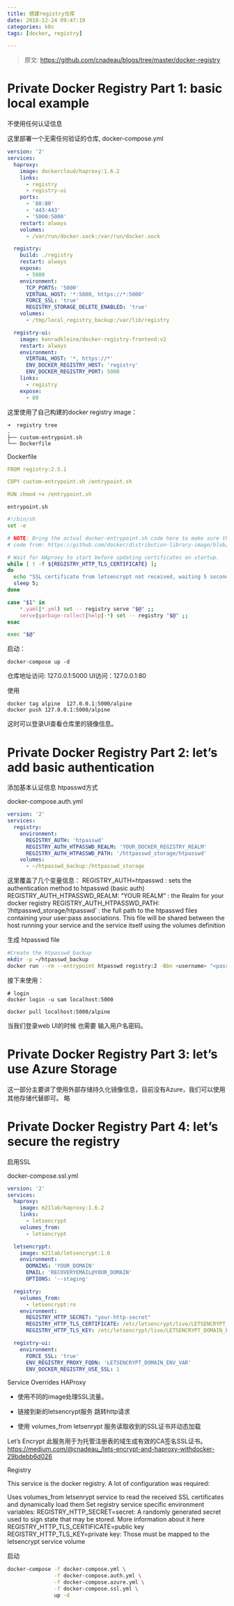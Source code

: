```yaml
---
title: 搭建registry仓库
date: 2018-12-24 09:47:19
categories: k8s
tags: [docker, registry]

---
```

> 原文: https://github.com/cnadeau/blogs/tree/master/docker-registry

# Private Docker Registry Part 1: basic local example
不使用任何认证信息

这里部署一个无需任何验证的仓库, docker-compose.yml
```yaml
version: '2'
services:
  haproxy:
    image: dockercloud/haproxy:1.6.2
    links:
      - registry
      - registry-ui
    ports:
      - '80:80'
      - '443:443'
      - '5000:5000'
    restart: always
    volumes:
      - /var/run/docker.sock:/var/run/docker.sock

  registry:
    build: ./registry
    restart: always
    expose:
      - 5000
    environment:
      TCP_PORTS: '5000'
      VIRTUAL_HOST: '*:5000, https://*:5000'
      FORCE_SSL: 'true'
      REGISTRY_STORAGE_DELETE_ENABLED: 'true'
    volumes:
      - /tmp/local_registry_backup:/var/lib/registry

  registry-ui:
    image: konradkleine/docker-registry-frontend:v2
    restart: always
    environment:
      VIRTUAL_HOST: '*, https://*'
      ENV_DOCKER_REGISTRY_HOST: 'registry'
      ENV_DOCKER_REGISTRY_PORT: 5000
    links:
      - registry
    expose:
      - 80

```
这里使用了自己构建的docker registry image：
```
➜  registry tree
.
├── custom-entrypoint.sh
└── Dockerfile

```

Dockerfile
```yaml
FROM registry:2.5.1

COPY custom-entrypoint.sh /entrypoint.sh

RUN chmod +x /entrypoint.sh

```
`entrypoint.sh`
```bash
#!/bin/sh
set -e

# NOTE: Bring the actual docker-entrypoint.sh code here to make sure the TLS certificate exists before starting the registry
# code from: https://github.com/docker/distribution-library-image/blob/4339e1083299550aeb5915e0d5a5238d159872da/Dockerfile

# Wait for HAproxy to start before updating certificates on startup.
while [ ! -f ${REGISTRY_HTTP_TLS_CERTIFICATE} ];
do
  echo "SSL certificate from letsencrypt not received, waiting 5 second";
  sleep 5;
done

case "$1" in
    *.yaml|*.yml) set -- registry serve "$@" ;;
    serve|garbage-collect|help|-*) set -- registry "$@" ;;
esac

exec "$@"
```



启动：
```
docker-compose up -d
```
仓库地址访问: 127.0.0.1:5000
UI访问：127.0.0.1:80


使用

```
docker tag alpine  127.0.0.1:5000/alpine
docker push 127.0.0.1:5000/alpine

```
这时可以登录UI查看仓库里的镜像信息。


# Private Docker Registry Part 2: let’s add basic authentication
添加基本认证信息 htpasswd方式

docker-compose.auth.yml
```yaml
version: '2'
services:
  registry:
    environment:
      REGISTRY_AUTH: 'htpasswd'
      REGISTRY_AUTH_HTPASSWD_REALM: 'YOUR_DOCKER_REGISTRY_REALM'
      REGISTRY_AUTH_HTPASSWD_PATH: '/httpasswd_storage/htpasswd'
    volumes:
      - ~/htpasswd_backup:/httpasswd_storage
```
这里覆盖了几个变量信息：
REGISTRY_AUTH=htpasswd : sets the authentication method to htpasswd (basic auth)
REGISTRY_AUTH_HTPASSWD_REALM: “YOUR REALM” : the Realm for your docker registry
REGISTRY_AUTH_HTPASSWD_PATH: ‘/httpasswd_storage/htpasswd’ : the full path to the htpasswd files containing your user:pass associations. This file will be shared between the host running your service and the service itself using the volumes definition


生成 htpasswd file

```bash
#Create the htpasswd_backup
mkdir -p ~/htpasswd_backup
docker run --rm --entrypoint htpasswd registry:2 -Bbn <username> "<password>" > ~/htpasswd_backup/htpasswd
```

接下来使用：

```
# login
docker login -u sam localhost:5000

docker pull localhost:5000/alpine
```
当我们登录web UI的时候 也需要 输入用户名密码。


# Private Docker Registry Part 3: let’s use Azure Storage
这一部分主要讲了使用外部存储持久化镜像信息，目前没有Azure，我们可以使用其他存储代替即可。
略

# Private Docker Registry Part 4: let’s secure the registry
启用SSL

docker-compose.ssl.yml
```yaml
version: '2'
services:
  haproxy:
    image: m21lab/haproxy:1.6.2
    links:
      - letsencrypt
    volumes_from:
      - letsencrypt

  letsencrypt:
    image: m21lab/letsencrypt:1.0
    environment:
      DOMAINS: 'YOUR_DOMAIN'
      EMAIL: 'RECOVERYEMAIL@YOUR_DOMAIN'
      OPTIONS: '--staging'

  registry:
    volumes_from:
      - letsencrypt:ro
    environment:
      REGISTRY_HTTP_SECRET: "your-http-secret"
      REGISTRY_HTTP_TLS_CERTIFICATE: /etc/letsencrypt/live/LETSENCRYPT_DOMAIN_ENV_VAR/fullchain.pem
      REGISTRY_HTTP_TLS_KEY: /etc/letsencrypt/live/LETSENCRYPT_DOMAIN_ENV_VAR/privkey.pem

  registry-ui:
    environment:
      FORCE_SSL: 'true'
      ENV_REGISTRY_PROXY_FQDN: 'LETSENCRYPT_DOMAIN_ENV_VAR'
      ENV_DOCKER_REGISTRY_USE_SSL: 1

```

Service Overrides
HAProxy

- 使用不同的image处理SSL流量。

- 链接到新的letsencrypt服务 跳转http请求
- 使用 volumes_from letsenrypt 服务读取收到的SSL证书并动态加载

Let’s Encrypt
此服务用于为托管注册表的域生成有效的CA签名SSL证书。
https://medium.com/@cnadeau_/lets-encrypt-and-haproxy-withdocker-29bdebb6d026

Registry

This service is the docker registry. A lot of configuration was required:

Uses volumes_from letsenrypt service to read the received SSL certificates and dynamically load them
Set registry service specific environment variables:
REGISTRY_HTTP_SECRET=secret: A randomly generated secret used to sign state that may be stored. More information about it here
REGISTRY_HTTP_TLS_CERTIFICATE=public key 
REGISTRY_HTTP_TLS_KEY=private key:
 Those must be mapped to the letsencrypt service volume

启动
```bash
docker-compose -f docker-compose.yml \
               -f docker-compose.auth.yml \
               -f docker-compose.azure.yml \
               -f docker-compose.ssl.yml \
               up -d
```

